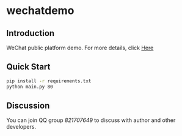 # wechatdemo

## Introduction
WeChat public platform demo. For more details, click [Here](https://coolboygym.github.io/2017/11/01/basic-wechat-develop/)

## Quick Start
```bash
pip install -r requirements.txt
python main.py 80
``` 

## Discussion
You can join QQ group *821707649* to discuss with author and other developers.
